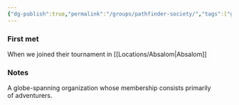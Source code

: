 ```yaml
---
{"dg-publish":true,"permalink":"/groups/pathfinder-society/","tags":["group"],"noteIcon":"group","created":"2024-01-06T13:07:12.317+01:00","updated":"2024-01-06T13:11:41.971+01:00"}
---
```


### First met
When we joined their tournament in [[Locations/Absalom\|Absalom]] 
### Notes
A globe-spanning organization whose membership consists primarily of adventurers.